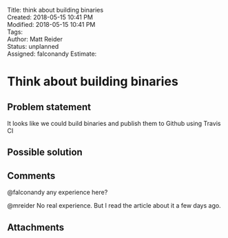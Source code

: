 Title: think about building binaries  
Created: 2018-05-15 10:41 PM  
Modified: 2018-05-15 10:41 PM  
Tags:   
Author: Matt Reider  
Status: unplanned  
Assigned: falconandy
Estimate:   

# Think about building binaries

## Problem statement

It looks like we could build binaries and publish them to Github using Travis CI

## Possible solution

## Comments

  @falconandy any experience here?

@mreider No real experience. But I read the article about it a few days ago.

## Attachments
